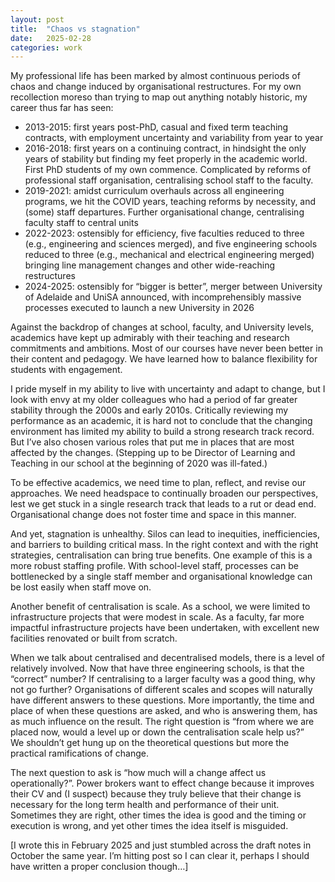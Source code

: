 ```yaml
---
layout: post
title:  "Chaos vs stagnation"
date:   2025-02-28
categories: work
---
```


My professional life has been marked by almost continuous periods of chaos and change induced by organisational restructures. For my own recollection moreso than trying to map out anything notably historic, my career thus far has seen:

* 2013-2015: first years post-PhD, casual and fixed term teaching contracts, with employment uncertainty and variability from year to year 
* 2016-2018: first years on a continuing contract, in hindsight the only years of stability but finding my feet properly in the academic world. First PhD students of my own commence. Complicated by reforms of professional staff organisation, centralising school staff to the faculty. 
* 2019-2021: amidst curriculum overhauls across all engineering programs, we hit the COVID years, teaching reforms by necessity, and (some) staff departures. Further organisational change, centralising faculty staff to central units
* 2022-2023: ostensibly for efficiency, five faculties reduced to three (e.g., engineering and sciences merged), and five engineering schools reduced to three (e.g., mechanical and electrical engineering merged) bringing line management changes and other wide-reaching restructures
* 2024-2025: ostensibly for “bigger is better”, merger between University of Adelaide and UniSA announced, with incomprehensibly massive processes executed to launch a new University in 2026

Against the backdrop of changes at school, faculty, and University levels, academics have kept up admirably with their teaching and research commitments and ambitions. Most of our courses have never been better  in their content and pedagogy. We have learned how to balance flexibility for students with engagement.

I pride myself in my ability to live with uncertainty and adapt to change, but I look with envy at my older colleagues who had a period of far greater stability through the 2000s and early 2010s. Critically reviewing my performance as an academic, it is hard not to conclude that the changing environment has limited my ability to build a strong research track record. But I’ve also chosen various roles that put me in places that are most affected by the changes. (Stepping up to be Director of Learning and Teaching in our school at the beginning of 2020 was ill-fated.)

To be effective academics, we need time to plan, reflect, and revise our approaches. We need headspace to continually broaden our perspectives, lest we get stuck in a single research track that leads to a rut or dead end. Organisational change does not foster time and space in this manner. 

And yet, stagnation is unhealthy. Silos can lead to inequities, inefficiencies, and barriers to building critical mass. In the right context and with the right strategies, centralisation can bring true benefits.  One example of this is a more robust staffing profile. With school-level staff, processes can be bottlenecked by a single staff member and organisational knowledge can be lost easily when staff move on. 

Another benefit of centralisation is scale. As a school, we were limited to infrastructure projects that were modest in scale. As a faculty, far more impactful infrastructure projects have been undertaken, with excellent new facilities renovated or built from scratch. 

When we talk about centralised and decentralised models, there is a level of relatively involved. Now that have three engineering schools, is that the “correct” number? If centralising to a larger faculty was a good thing, why not go further? Organisations of different scales and scopes will naturally have different answers to these questions. More importantly, the time and place of when these questions are asked, and who is answering them, has as much influence on the result. The right question is “from where we are placed now, would a level up or down the centralisation scale help us?”  
We shouldn’t get hung up on the theoretical questions but more the practical ramifications of change. 

The next question to ask is “how much will a change affect us operationally?”. Power brokers want to effect change because it improves their CV and (I suspect) because they truly believe that their change is necessary for the long term health and performance of their unit. Sometimes they are right, other times the idea is good and the timing or execution is wrong, and yet other times the idea itself is misguided.

[I wrote this in February 2025 and just stumbled across the draft notes in October the same year. I’m hitting post so I can clear it, perhaps I should have written a proper conclusion though…]